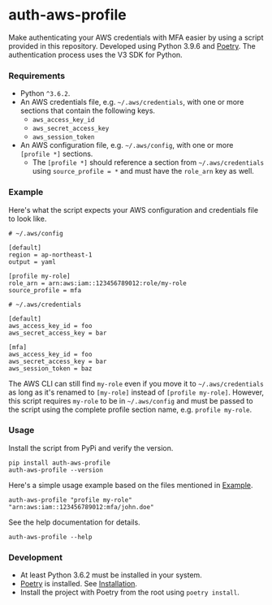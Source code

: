 # auth-aws-profile

Make authenticating your AWS credentials with MFA easier by using a script provided in this repository. Developed using
Python 3.9.6 and [Poetry](https://python-poetry.org/). The authentication process uses the V3 SDK for Python.

### Requirements

* Python `^3.6.2`.
* An AWS credentials file, e.g. `~/.aws/credentials`, with one or more sections that contain the following keys.
    * `aws_access_key_id`
    * `aws_secret_access_key`
    * `aws_session_token`
* An AWS configuration file, e.g. `~/.aws/config`, with one or more `[profile *]` sections.
    * The `[profile *]` should reference a section from `~/.aws/credentials` using `source_profile = *` and must have
      the `role_arn` key as well.

### Example

Here's what the script expects your AWS configuration and credentials file to look like.

```
# ~/.aws/config

[default]
region = ap-northeast-1
output = yaml

[profile my-role]
role_arn = arn:aws:iam::123456789012:role/my-role
source_profile = mfa
```

```
# ~/.aws/credentials

[default]
aws_access_key_id = foo
aws_secret_access_key = bar

[mfa]
aws_access_key_id = foo
aws_secret_access_key = bar
aws_session_token = baz
```

The AWS CLI can still find `my-role` even if you move it to `~/.aws/credentials` as long as it's renamed to `[my-role]`
instead of `[profile my-role]`. However, this script requires `my-role` to be in `~/.aws/config` and must be passed to
the script using the complete profile section name, e.g. `profile my-role`.

### Usage

Install the script from PyPi and verify the version.

```
pip install auth-aws-profile
auth-aws-profile --version
```

Here's a simple usage example based on the files mentioned in [Example](#example).

```
auth-aws-profile "profile my-role" "arn:aws:iam::123456789012:mfa/john.doe"
```

See the help documentation for details.

```
auth-aws-profile --help
```

### Development

* At least Python 3.6.2 must be installed in your system.
* [Poetry](https://python-poetry.org/) is installed. See [Installation](https://python-poetry.org/docs/#installation).
* Install the project with Poetry from the root using `poetry install`.
